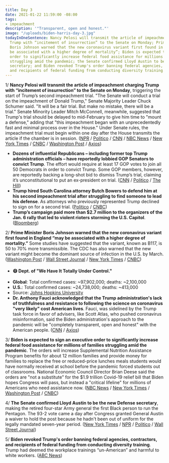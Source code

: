 ```yaml
---
title: Day 3
date: 2021-01-22 11:59:00 -08:00
tags:
- impeachment
description: '"Transparent, open and honest."'
image: "/uploads/biden-harris-day-3.jpg"
todayInOneSentence: Nancy Pelosi will transmit the article of impeachment charging
  Trump with “incitement of insurrection” to the Senate on Monday; Prime Minister
  Boris Johnson warned that the new coronavirus variant first found in England “may
  be associated with a higher degree of mortality”; Biden is expected to sign an executive
  order to significantly increase federal food assistance for millions of families
  struggling amid the pandemic; the Senate confirmed Lloyd Austin to be the new Defense
  secretary; and Biden revoked Trump's order banning federal agencies, contractors,
  and recipients of federal funding from conducting diversity training.
---
```


1/ **Nancy Pelosi will transmit the article of impeachment charging Trump with “incitement of insurrection” to the Senate on Monday**, triggering the start of Trump’s second impeachment trial. "The Senate will conduct a trial on the impeachment of Donald Trump," Senate Majority Leader Chuck Schumer said. "It will be a fair trial. But make no mistake, there will be a trial." Senate Minority Leader Mitch McConnell, meanwhile, suggested that Trump's trial should be delayed to mid-February to give him time to "mount a defense," adding that "this impeachment began with an unprecedentedly fast and minimal process over in the House." Under Senate rules, the impeachment trial must begin within one day after the House transmits the article if the chamber is in session. ([NPR](https://www.npr.org/2021/01/22/959606259/house-to-transmit-article-of-impeachment-to-senate-on-monday-schumer-says) / [Politico](https://www.politico.com/news/2021/01/22/schumer-says-senate-will-receive-impeachment-article-on-monday-461305) / [CNN](https://www.cnn.com/2021/01/22/politics/impeachment-articles-schumer/index.html) / [NBC News](https://www.nbcnews.com/politics/congress/senate-receive-trump-impeachment-article-monday-senate-trial-could-begin-n1255310) / [New York Times](https://www.nytimes.com/2021/01/21/us/politics/trump-impeachment-trial-mcconnell-senate.html) / [CNBC](https://www.cnbc.com/2021/01/22/schumer-says-house-will-deliver-trump-impeachment-article-to-senate-on-monday.html) / [Washington Post](https://www.washingtonpost.com/politics/pelosi-delivers-impeachment-articles-monday/2021/01/22/d858374e-5cd7-11eb-b8bd-ee36b1cd18bf_story.html) / [Axios](https://www.axios.com/senate-impeachment-trial-house-article-dc80ed3d-d56b-48cc-91a6-3ede9e562f3d.html))

* **Dozens of influential Republicans – including former top Trump administration officials – have reportedly lobbied GOP Senators to convict Trump**. The effort would require at least 17 GOP votes to join all 50 Democrats in order to convict Trump. Some GOP members, however, are reportedly backing a long-shot bid to dismiss Trump’s trial, claiming it’s unconstitutional to put an ex-president on trial. ([CNN](https://www.cnn.com/2021/01/22/politics/mcconnell-trump-impeachment-conviction-republicans/index.html) / [Politico](https://www.politico.com/news/2021/01/21/senate-republicans-uniting-impeachment-defense-461217) / [The Hill](https://thehill.com/homenews/senate/535343-gop-senators-say-only-a-few-republicans-will-vote-to-convict-trump))
* **Trump hired South Carolina attorney Butch Bowers to defend him at his second impeachment trial after struggling to find someone to lead his defense**. As attorneys who previously represented Trump declined to sign on for a second trial. ([Politico](https://www.politico.com/news/2021/01/21/trump-impeachment-attorney-461240) / [CNBC](https://www.cnbc.com/2021/01/21/trump-not-prepared-for-senate-impeachment-trial-for-capitol-riots.html))
* **Trump’s campaign paid more than $2.7 million to the organizers of the Jan. 6 rally that led to violent rioters storming the U.S. Capitol**. ([Bloomberg](https://www.bloomberg.com/news/articles/2021-01-22/trump-campaign-paid-organizers-of-pre-riot-rally-2-7-million?sref=MIBMEEoj))

2/ **Prime Minister Boris Johnson warned that the new coronavirus variant first found in England “may be associated with a higher degree of mortality.”** Some studies have suggested that the variant, known as B117, is 50 to 70% more transmissible. The CDC has also warned that the new variant might become the dominant source of infection in the U.S. by March. ([Washington Post](https://www.washingtonpost.com/world/europe/uk-variant-covid-mortality/2021/01/22/86023180-5cd6-11eb-a849-6f9423a75ffd_story.html) / [Wall Street Journal](https://www.wsj.com/articles/new-u-k-covid-19-variant-could-be-more-deadly-british-officials-say-11611338370?mod=searchresults_pos1&page=1&mod=breakingnews) / [New York Times](https://www.nytimes.com/live/2021/01/22/world/covid-19-coronavirus?type=styln-live-updates&label=coronavirus%20updates&index=0#in-exceptional-situations-the-cdc-says-patients-can-be-switched-to-another-vaccine-for-the-second-dose-despite-a-lack-of-data) / [CNBC](https://www.cnbc.com/2021/01/22/boris-johnson-evidence-new-covid-variant-associated-with-higher-mortality-.html))

* #### 😷 Dept. of "We Have It Totally Under Control."
* **Global**: Total confirmed cases: \~97,902,000; deaths: \~2,100,000
* **U.S.**: Total confirmed cases: \~24,738,000; deaths: \~413,000
* Source: [Johns Hopkins University](https://coronavirus.jhu.edu/map.html)
* **Dr. Anthony Fauci acknowledged that the Trump administration's lack of truthfulness and resistance to following the science on coronavirus "very likely" cost American lives**. Fauci, was sidelined by the Trump task force in favor of advisers, like Scott Atlas, who pushed coronavirus misinformation, said the Biden administration's approach to the pandemic will be "completely transparent, open and honest" with the American people. ([CNN](https://www.cnn.com/2021/01/22/politics/fauci-biden-covid-approach-cnntv/) / [Axios](https://www.axios.com/fauci-trump-coronavirus-lives-0e0bfc53-8764-44f7-a7ff-a812335b436a.html))

3/ **Biden is expected to sign an executive order to significantly increase federal food assistance for millions of families struggling amid the pandemic**. The orders will increase Supplemental Nutrition Assistance Program benefits for about 12 million families and provide money for families to replace the free or reduced-price lunches meals students would have normally received at school before the pandemic forced students out of classrooms. National Economic Council Director Brian Deese said the orders are "not a substitute" for the $1.9 trillion Covid-19 relief bill that Biden hopes Congress will pass, but instead a "critical lifeline" for millions of Americans who need assistance now. ([NBC News](https://www.nbcnews.com/politics/white-house/biden-sign-two-executive-orders-covid-economic-relief-worker-protections-n1255239) / [New York Times](https://www.nytimes.com/2021/01/22/business/biden-food-stamps-stimulus-checks.html) / [Washington Post](https://www.washingtonpost.com/us-policy/2021/01/22/biden-increase-food-stamps/) / [CNBC](https://www.cnbc.com/2021/01/22/covid-stimulus-update-biden-to-sign-executive-orders-on-hunger-workers-rights.html))

4/ **The Senate confirmed Lloyd Austin to be the new Defense secretary**, making the retired four-star Army general the first Black person to run the Pentagon. The 93-2 vote came a day after Congress granted General Austin a waiver to hold the post because he hadn't been out of uniform for the legally mandated seven-year period. ([New York Times](https://www.nytimes.com/2021/01/22/us/lloyd-austin-confirmed.html) / [NPR](https://www.npr.org/sections/president-biden-takes-office/2021/01/22/959581977/lloyd-austin-confirmed-as-secretary-of-defense-becomes-first-black-pentagon-chie) / [Politico](https://www.politico.com/news/2021/01/22/lloyd-austin-first-black-defense-secretary-461312) / [Wall Street Journal](https://www.wsj.com/articles/senate-confirms-lloyd-austin-as-defense-secretary-11611331717?mod=djemalertNEWS))

5/ **Biden revoked Trump's order banning federal agencies, contractors, and recipients of federal funding from conducting diversity training**. Trump had deemed the workplace trainings “un-American” and harmful to white workers. ([ABC News](https://abcnews.go.com/Politics/wireStory/biden-revokes-trump-order-banning-diversity-training-75409741))
